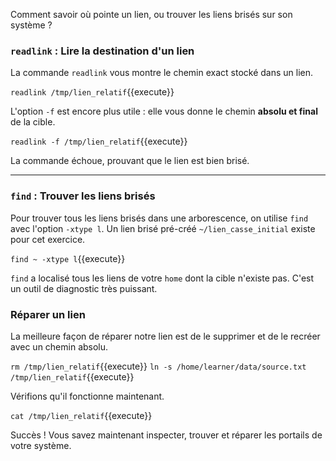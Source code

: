 Comment savoir où pointe un lien, ou trouver les liens brisés sur son système ?

### `readlink` : Lire la destination d'un lien

La commande `readlink` vous montre le chemin exact stocké dans un lien.

`readlink /tmp/lien_relatif`{{execute}}

L'option `-f` est encore plus utile : elle vous donne le chemin **absolu et final** de la cible.

`readlink -f /tmp/lien_relatif`{{execute}}

La commande échoue, prouvant que le lien est bien brisé.

---

### `find` : Trouver les liens brisés

Pour trouver tous les liens brisés dans une arborescence, on utilise `find` avec l'option `-xtype l`. Un lien brisé pré-créé `~/lien_casse_initial` existe pour cet exercice.

`find ~ -xtype l`{{execute}}

`find` a localisé tous les liens de votre `home` dont la cible n'existe pas. C'est un outil de diagnostic très puissant.

### Réparer un lien

La meilleure façon de réparer notre lien est de le supprimer et de le recréer avec un chemin absolu.

`rm /tmp/lien_relatif`{{execute}}
`ln -s /home/learner/data/source.txt /tmp/lien_relatif`{{execute}}

Vérifions qu'il fonctionne maintenant.

`cat /tmp/lien_relatif`{{execute}}

Succès ! Vous savez maintenant inspecter, trouver et réparer les portails de votre système.